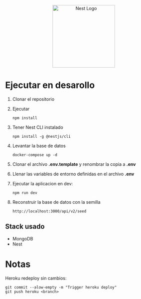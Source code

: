 <p align="center">
  <a href="http://nestjs.com/" target="blank"><img src="https://nestjs.com/img/logo-small.svg" width="200" alt="Nest Logo" /></a>
</p>

# Ejecutar en desarollo

1. Clonar el repositorio
2. Ejecutar
   ```
   npm install
   ```
3. Tener Nest CLI instalado
   ```
   npm install -g @nestjs/cli
   ```
4. Levantar la base de datos

   ```
   docker-compose up -d
   ```

5. Clonar el archivo **.env.template** y renombrar la copia a **.env**

6. Llenar las variables de entorno definidas en el archivo **.env**

7. Ejecutar la aplicacion en dev:
   ```
   npm run dev
   ```
8. Reconstruir la base de datos con la semilla
   ```
   http://localhost:3000/api/v2/seed
   ```

## Stack usado

- MongoDB
- Nest

# Notas

Heroku redeploy sin cambios:

```
git commit --alow-empty -m "Trigger heroku deploy"
git push heroku <branch>
```
